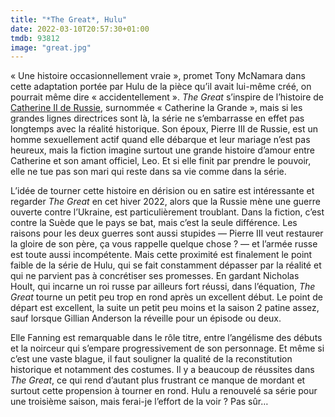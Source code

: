 ```yaml
---
title: "*The Great*, Hulu"
date: 2022-03-10T20:57:30+01:00
tmdb: 93812 
image: "great.jpg"
---
```


« Une histoire occasionnellement vraie », promet Tony McNamara dans cette adaptation portée par Hulu de la pièce qu’il avait lui-même créé, on pourrait même dire « accidentellement ». *The Great* s’inspire de l’histoire de [Catherine II de Russie](https://fr.wikipedia.org/wiki/Catherine_II), surnommée « Catherine la Grande », mais si les grandes lignes directrices sont là, la série ne s’embarrasse en effet pas longtemps avec la réalité historique. Son époux, Pierre III de Russie, est un homme sexuellement actif quand elle débarque et leur mariage n’est pas heureux, mais la fiction imagine surtout une grande histoire d’amour entre Catherine et son amant officiel, Leo. Et si elle finit par prendre le pouvoir, elle ne tue pas son mari qui reste dans sa vie comme dans la série.

L’idée de tourner cette histoire en dérision ou en satire est intéressante et regarder *The Great* en cet hiver 2022, alors que la Russie mène une guerre ouverte contre l’Ukraine, est particulièrement troublant. Dans la fiction, c’est contre la Suède que le pays se bat, mais c’est la seule différence. Les raisons pour les deux guerres sont aussi stupides — Pierre III veut restaurer la gloire de son père, ça vous rappelle quelque chose ? — et l’armée russe est toute aussi incompétente. Mais cette proximité est finalement le point faible de la série de Hulu, qui se fait constamment dépasser par la réalité et qui ne parvient pas à concrétiser ses promesses. En gardant Nicholas Hoult, qui incarne un roi russe par ailleurs fort réussi, dans l’équation, *The Great* tourne un petit peu trop en rond après un excellent début. Le point de départ est excellent, la suite un petit peu moins et la saison 2 patine assez, sauf lorsque Gillian Anderson la réveille pour un épisode ou deux. 

Elle Fanning est remarquable dans le rôle titre, entre l’angélisme des débuts et la noirceur qui s’empare progressivement de son personnage. Et même si c’est une vaste blague, il faut souligner la qualité de la reconstitution historique et notamment des costumes. Il y a beaucoup de réussites dans *The Great*, ce qui rend d’autant plus frustrant ce manque de mordant et surtout cette propension à tourner en rond. Hulu a renouvelé sa série pour une troisième saison, mais ferai-je l’effort de la voir ? Pas sûr…